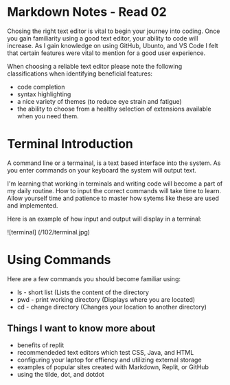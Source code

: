 # Markdown Notes - Read 02

Chosing the right text editor is vital to begin your journey into coding.  Once you gain familiarity using a good text editor, your ability to code will increase.  As I gain knowledge on using GitHub, Ubunto, and VS Code I felt that certain features were vital to mention for a good user experience. 

When choosing a reliable text editor please note the following classifications when identifying beneficial features:

- code completion
- syntax highlighting
- a nice variety of themes (to reduce eye strain and fatigue)
- the ability to choose from a healthy selection of extensions available when you need them.

# Terminal Introduction

A command line or a termainal, is a text based interface into the system. As you enter commands on your keyboard the system will output text.  

I'm learning that working in terminals and writing code will become a part of my daily routine. How to input the correct commands will take time to learn.  Allow yourself time and patience to master how sytems like these are used and implemented.

Here is an example of how input and output will display in a terminal:

![terminal] (/102/terminal.jpg)

# Using Commands

Here are a few commands you should become familiar using:

+ ls - short list (Lists the content of the directory
+ pwd - print working directory (Displays where you are located)
+ cd - change directory (Changes your location to another directory)

## Things I want to know more about
* benefits of replit
* recommendeded text editors which test CSS, Java, and HTML
* configuring your laptop for effiency and utilizing external storage
* examples of popular sites created with Markdown, Replit, or GitHub
* using the tilde, dot, and dotdot
